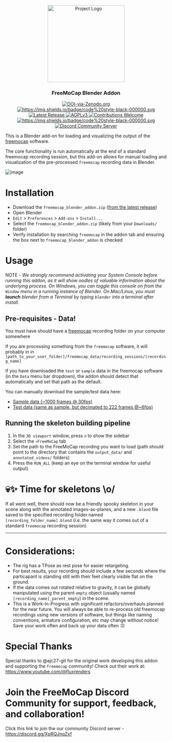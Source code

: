 <p align="center">
    <img src="https://github.com/freemocap/freemocap/assets/15314521/da1af7fe-f808-43dc-8f59-c579715d6593" height="240" alt="Project Logo">
</p> 


<h3 align="center">FreeMoCap Blender Addon</h3>



<p align="center">

<a href="https://doi.org/10.5281/zenodo.7233714">
    <img src="https://zenodo.org/badge/DOI/10.5281/zenodo.7233714.svg" alt=DOI-via-Zenodo.org>
  </a>

<a href="https://github.com/psf/black">
    <img alt="https://img.shields.io/badge/code%20style-black-000000.svg" src="https://img.shields.io/badge/code%20style-black-000000.svg">
  </a>

<a href="https://github.com/freemocap/freemocap_blender_addon/releases/latest">
        <img src="https://img.shields.io/github/release/freemocap/freemocap_blender_addon.svg" alt="Latest Release">
    </a>

<a href="https://github.com/freemocap/freemocap/blob/main/LICENSE">
        <img src="https://img.shields.io/badge/license-AGPL-blue.svg" alt="AGPLv3">
    </a>

<a href="https://github.com/freemocap/freemocap/issues">
        <img src="https://img.shields.io/badge/contributions-welcome-ff69b4.svg" alt="Contributions Welcome">
    </a>

<a href="https://github.com/psf/black">
    <img alt="https://img.shields.io/badge/code%20style-black-000000.svg" src="https://img.shields.io/badge/code%20style-black-000000.svg">
  </a>

<a href="https://discord.gg/SgdnzbHDTG">
    <img alt="Discord Community Server" src="https://dcbadge.vercel.app/api/server/SgdnzbHDTG?style=flat">
  </a>


</p>






This is a Blender add-on for loading and visualizing the output of the [freemocap](https://freemocap.org) software. 

The core functionality is run automatically at the end of a standard freemocap recording session, but this add-on allows for manual loading and visualization of the pre-processed `freemocap` recording data in Blender.

![image](https://github.com/freemocap/freemocap_blender_addon/assets/15314521/94d482c1-9fa7-4c66-8354-34cf5707af9f)

# Installation
- Download the `freemocap_blender_addon.zip` ([from the latest release](https://github.com/freemocap/freemocap_blender_addon/releases))
- Open Blender
- `Edit` > `Preferences` > `Add-ons` > `Install...` 
- Select the `freemocap_blender_addon.zip` (likely from your `Downloads/` folder) 
- Verify installation by searching `freemocap` in the addon tab and ensuring the box next to `freemocap_blender_addon` is checked

# Usage
NOTE - *We strongly recommend activating your System Console before running this addon, as it will show oodles of valuable information about the underlying process. On Windows, you can toggle this console on from the `Window` menu in a running instance of Blender. On Mac/Linux, you must **launch** blender from a Terminal by typing `blender` into a terminal after install.*

## Pre-requisites - Data!
You must have should have a [freemocap](https://freemocap.org) recording folder on your computer somewhere

If you are processing something from the `freemocap` software, it will probably in in `[path_to_your_user_folder]/freemocap_data/recording_sessions/[recording_name]`

If you have downloaded the `test` or `sample` data in the freemocap software (in the `Data` menu bar dropdown), the addon should detect that automatically and set that path as the default.

You can manually download the sample/test data here: 
  - [Sample data (~1000 frames @ 30fps)](https://figshare.com/ndownloader/files/45797067)
  - [Test data (same as sample, but decimated to 222 frames @~6fps)](https://figshare.com/ndownloader/files/45797073)

## Running the skeleton building pipeline
1. In the `3D viewport` window, press `n` to show the sidebar
2. Select the `💀FreeMoCap` tab
3. Set the path to the FreeMoCap recording you want to load (path should point to the directory that contains the `output_data/` and `annotated_videos/` folders)
4. Press the `RUN_ALL` (keep an eye on the terminal window for useful output) 

# 💀✨ Time for skeletons \o/ 
If all went well, there should now be a friendly spooky skeleton in your scene along with the annotated images-as-planes, and a new `.blend` file saved to the specified recording folder named `[recording_folder_name].blend` (i.e. the same way it comes out of a standard `freemocap` recording session) 


___
# Considerations:

- The rig has a TPose as rest pose for easier retargeting.
- For best results, your recording should include a few seconds where the particapant is standing still with their feet clearly visible flat on the ground.
- If the data comes out rotated relative to gravity, it can be globally manipulated using the parent `empty`
 object (usually named `[recording_name]_parent_empty`) in the scene.
- This is a Work-In-Progress with significant refactors/overhauls planned for the near future. You will always be able to re-process old freemocap recordings using new versions of software, but things like naming conventions, armature configuration, etc may change without notice! Save your work often and back up your data often :D 

# Special Thanks
 Special thanks to @ajc27-git for the original work developing this addon and supporting the `freemocap` community! Check out their work at:  https://www.youtube.com/@fluxrenders
 
# Join the FreeMoCap Discord Community for support, feedback, and collaboration!
Click this link to join the our community Discord server - https://discord.gg/XpRQJnqZxf

